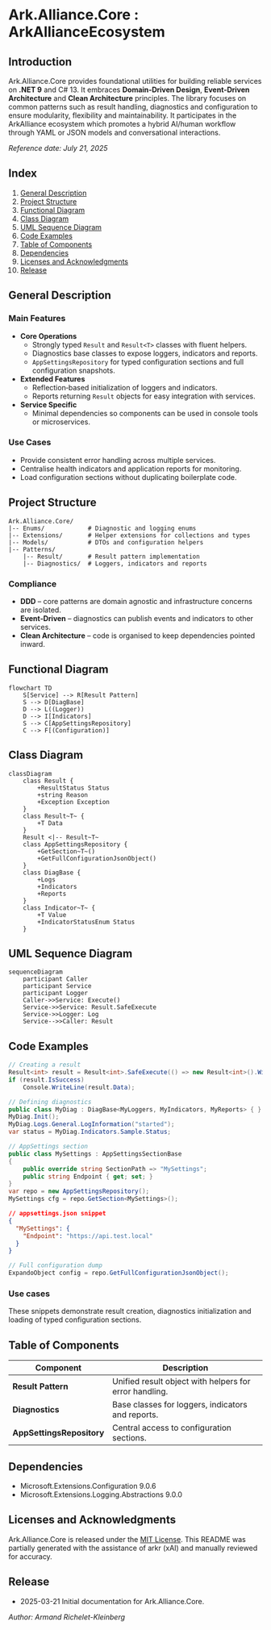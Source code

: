 # Ark.Alliance.Core : ArkAllianceEcosystem

## Introduction
Ark.Alliance.Core provides foundational utilities for building reliable services on **.NET 9** and C# 13. It embraces **Domain‑Driven Design**, **Event‑Driven Architecture** and **Clean Architecture** principles. The library focuses on common patterns such as result handling, diagnostics and configuration to ensure modularity, flexibility and maintainability. It participates in the ArkAlliance ecosystem which promotes a hybrid AI/human workflow through YAML or JSON models and conversational interactions.

*Reference date: July 21, 2025*

## Index
1. [General Description](#general-description)
2. [Project Structure](#project-structure)
3. [Functional Diagram](#functional-diagram)
4. [Class Diagram](#class-diagram)
5. [UML Sequence Diagram](#uml-sequence-diagram)
6. [Code Examples](#code-examples)
7. [Table of Components](#table-of-components)
8. [Dependencies](#dependencies)
9. [Licenses and Acknowledgments](#licenses-and-acknowledgments)
10. [Release](#release)

## General Description
### Main Features
- **Core Operations**
  - Strongly typed `Result` and `Result<T>` classes with fluent helpers.
  - Diagnostics base classes to expose loggers, indicators and reports.
  - `AppSettingsRepository` for typed configuration sections and full configuration snapshots.
- **Extended Features**
  - Reflection‑based initialization of loggers and indicators.
  - Reports returning `Result` objects for easy integration with services.
- **Service Specific**
  - Minimal dependencies so components can be used in console tools or microservices.

### Use Cases
- Provide consistent error handling across multiple services.
- Centralise health indicators and application reports for monitoring.
- Load configuration sections without duplicating boilerplate code.

## Project Structure
```
Ark.Alliance.Core/
|-- Enums/            # Diagnostic and logging enums
|-- Extensions/       # Helper extensions for collections and types
|-- Models/           # DTOs and configuration helpers
|-- Patterns/
    |-- Result/       # Result pattern implementation
    |-- Diagnostics/  # Loggers, indicators and reports
```
### Compliance
- **DDD** – core patterns are domain agnostic and infrastructure concerns are isolated.
- **Event‑Driven** – diagnostics can publish events and indicators to other services.
- **Clean Architecture** – code is organised to keep dependencies pointed inward.

## Functional Diagram
```mermaid
flowchart TD
    S[Service] --> R[Result Pattern]
    S --> D[DiagBase]
    D --> L((Logger))
    D --> I[Indicators]
    S --> C[AppSettingsRepository]
    C --> F[(Configuration)]
```

## Class Diagram
```mermaid
classDiagram
    class Result {
        +ResultStatus Status
        +string Reason
        +Exception Exception
    }
    class Result~T~ {
        +T Data
    }
    Result <|-- Result~T~
    class AppSettingsRepository {
        +GetSection~T~()
        +GetFullConfigurationJsonObject()
    }
    class DiagBase {
        +Logs
        +Indicators
        +Reports
    }
    class Indicator~T~ {
        +T Value
        +IndicatorStatusEnum Status
    }
```

## UML Sequence Diagram
```mermaid
sequenceDiagram
    participant Caller
    participant Service
    participant Logger
    Caller->>Service: Execute()
    Service->>Service: Result.SafeExecute
    Service->>Logger: Log
    Service-->>Caller: Result
```

## Code Examples
```csharp
// Creating a result
Result<int> result = Result<int>.SafeExecute(() => new Result<int>().WithData(42));
if (result.IsSuccess)
    Console.WriteLine(result.Data);
```
```csharp
// Defining diagnostics
public class MyDiag : DiagBase<MyLoggers, MyIndicators, MyReports> { }
MyDiag.Init();
MyDiag.Logs.General.LogInformation("started");
var status = MyDiag.Indicators.Sample.Status;
```
```csharp
// AppSettings section
public class MySettings : AppSettingsSectionBase
{
    public override string SectionPath => "MySettings";
    public string Endpoint { get; set; }
}
var repo = new AppSettingsRepository();
MySettings cfg = repo.GetSection<MySettings>();
```
```json
// appsettings.json snippet
{
  "MySettings": {
    "Endpoint": "https://api.test.local"
  }
}
```
```csharp
// Full configuration dump
ExpandoObject config = repo.GetFullConfigurationJsonObject();
```

### Use cases
These snippets demonstrate result creation, diagnostics initialization and loading of typed configuration sections.

## Table of Components
| Component | Description |
| --------- | ----------- |
| **Result Pattern** | Unified result object with helpers for error handling. |
| **Diagnostics** | Base classes for loggers, indicators and reports. |
| **AppSettingsRepository** | Central access to configuration sections. |

## Dependencies
- Microsoft.Extensions.Configuration 9.0.6
- Microsoft.Extensions.Logging.Abstractions 9.0.0

## Licenses and Acknowledgments
Ark.Alliance.Core is released under the [MIT License](../LICENSE.txt). This README was partially generated with the assistance of arkr (xAI) and manually reviewed for accuracy.

## Release
- 2025-03-21 Initial documentation for Ark.Alliance.Core.

*Author: Armand Richelet-Kleinberg*

